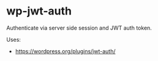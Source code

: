 # wp-jwt-auth

Authenticate via server side session and JWT auth token.

Uses: 
- https://wordpress.org/plugins/jwt-auth/